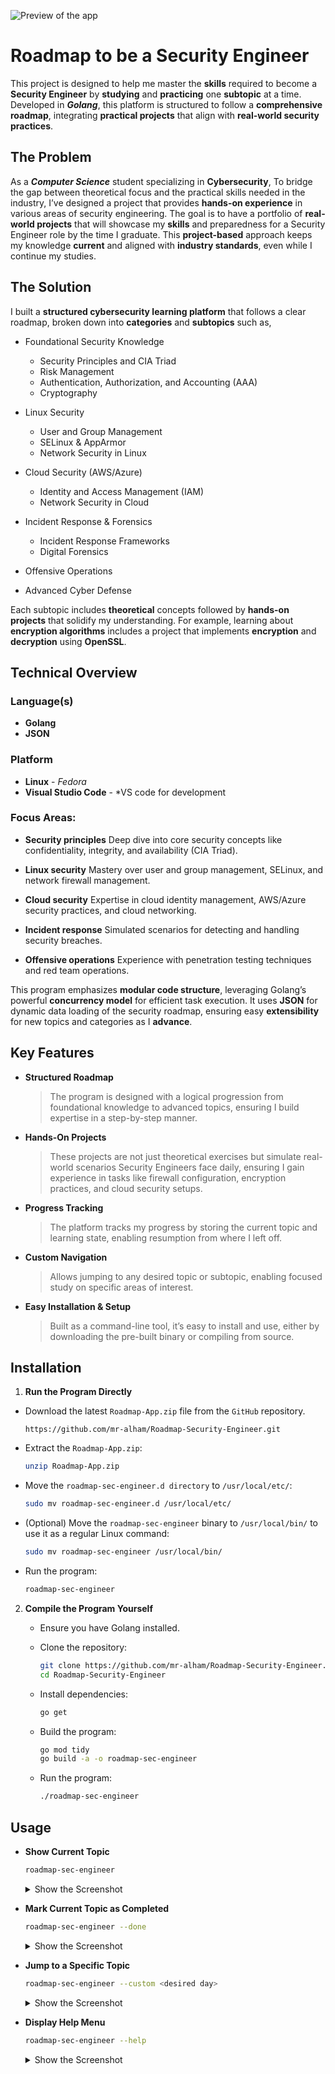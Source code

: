 ![Preview of the app](https://i.ibb.co/KKVjcfZ/Roadmap-security-engineer-default.png)

# Roadmap to be a Security Engineer

This project is designed to help me master the **skills** required to become a **Security Engineer** by **studying** and **practicing** one **subtopic** at a time. Developed in **_Golang_**, this platform is structured to follow a **comprehensive roadmap**, integrating **practical projects** that align with **real-world security practices**.

## The Problem

As a **_Computer Science_** student specializing in **Cybersecurity**, To bridge the gap between theoretical focus and the practical skills needed in the industry, I’ve designed a project that provides **hands-on experience** in various areas of security engineering. The goal is to have a portfolio of **real-world projects** that will showcase my **skills** and preparedness for a Security Engineer role by the time I graduate. This **project-based** approach keeps my knowledge **current** and aligned with **industry standards**, even while I continue my studies.

## The Solution

I built a **structured cybersecurity learning platform** that follows a clear roadmap, broken down into **categories** and **subtopics** such as,

- Foundational Security Knowledge

  - Security Principles and CIA Triad
  - Risk Management
  - Authentication, Authorization, and Accounting (AAA)
  - Cryptography

- Linux Security

  - User and Group Management
  - SELinux & AppArmor
  - Network Security in Linux

- Cloud Security (AWS/Azure)

  - Identity and Access Management (IAM)
  - Network Security in Cloud

- Incident Response & Forensics

  - Incident Response Frameworks
  - Digital Forensics

- Offensive Operations
- Advanced Cyber Defense

Each subtopic includes **theoretical** concepts followed by **hands-on projects** that solidify my understanding. For example, learning about **encryption algorithms** includes a project that implements **encryption** and **decryption** using **OpenSSL**.

## Technical Overview

### Language(s)

- **Golang**
- **JSON**

### Platform

- **Linux** - _Fedora_
- **Visual Studio Code** - \*VS code for development

### Focus Areas:

- **Security principles**
  Deep dive into core security concepts like confidentiality, integrity, and availability (CIA Triad).

- **Linux security**
  Mastery over user and group management, SELinux, and network firewall management.

- **Cloud security**
  Expertise in cloud identity management, AWS/Azure security practices, and cloud networking.

- **Incident response**
  Simulated scenarios for detecting and handling security breaches.

- **Offensive operations**
  Experience with penetration testing techniques and red team operations.

This program emphasizes **modular code structure**, leveraging Golang’s powerful **concurrency model** for efficient task execution. It uses **JSON** for dynamic data loading of the security roadmap, ensuring easy **extensibility** for new topics and categories as I **advance**.

## Key Features

- **Structured Roadmap**

  > The program is designed with a logical progression from foundational knowledge to advanced topics, ensuring I build expertise in a step-by-step manner.

- **Hands-On Projects**

  > These projects are not just theoretical exercises but simulate real-world scenarios Security Engineers face daily, ensuring I gain experience in tasks like firewall configuration, encryption practices, and cloud security setups.

- **Progress Tracking**

  > The platform tracks my progress by storing the current topic and learning state, enabling resumption from where I left off.

- **Custom Navigation**

  > Allows jumping to any desired topic or subtopic, enabling focused study on specific areas of interest.

- **Easy Installation & Setup**
  > Built as a command-line tool, it’s easy to install and use, either by downloading the pre-built binary or compiling from source.

## Installation

1. **Run the Program Directly**

- Download the latest `Roadmap-App.zip` file from the `GitHub` repository.

  ```text
  https://github.com/mr-alham/Roadmap-Security-Engineer.git
  ```

- Extract the `Roadmap-App.zip`:

  ```bash
  unzip Roadmap-App.zip
  ```

- Move the `roadmap-sec-engineer.d directory` to `/usr/local/etc/`:

  ```bash
  sudo mv roadmap-sec-engineer.d /usr/local/etc/
  ```

- (Optional) Move the `roadmap-sec-engineer` binary to `/usr/local/bin/` to use it as a regular Linux command:

  ```bash
  sudo mv roadmap-sec-engineer /usr/local/bin/
  ```

- Run the program:

  ```bash
  roadmap-sec-engineer
  ```

2. **Compile the Program Yourself**

   - Ensure you have Golang installed.
   - Clone the repository:

     ```bash
     git clone https://github.com/mr-alham/Roadmap-Security-Engineer.git
     cd Roadmap-Security-Engineer
     ```

   - Install dependencies:

     ```bash
     go get
     ```

   - Build the program:

     ```bash
     go mod tidy
     go build -a -o roadmap-sec-engineer
     ```

   - Run the program:

     ```bash
     ./roadmap-sec-engineer
     ```

## Usage

- **Show Current Topic**

  ```bash
  roadmap-sec-engineer
  ```

  <details>
    <summary>Show the Screenshot</summary>

  ![Preview for current topic](https://i.ibb.co/qpWZ2Lj/Roadmap-security-engineer-done.png)

  </details>

- **Mark Current Topic as Completed**

  ```bash
  roadmap-sec-engineer --done
  ```

  <details>
    <summary>Show the Screenshot</summary>

  ![Preview for current topic](https://i.ibb.co/qpWZ2Lj/Roadmap-security-engineer-done.png)

  </details>

- **Jump to a Specific Topic**

  ```bash
  roadmap-sec-engineer --custom <desired day>
  ```

  <details>
    <summary>Show the Screenshot</summary>

  ![Preview for current topic](https://i.ibb.co/q1Bbrw0/Roadmap-security-engineer-custom.png)

  </details>

- **Display Help Menu**

  ```bash
  roadmap-sec-engineer --help
  ```

  <details>
    <summary>Show the Screenshot</summary>

  ![Preview for current topic](https://i.ibb.co/41DFYqF/Roadmap-security-engineer-help.png)

  </details>
